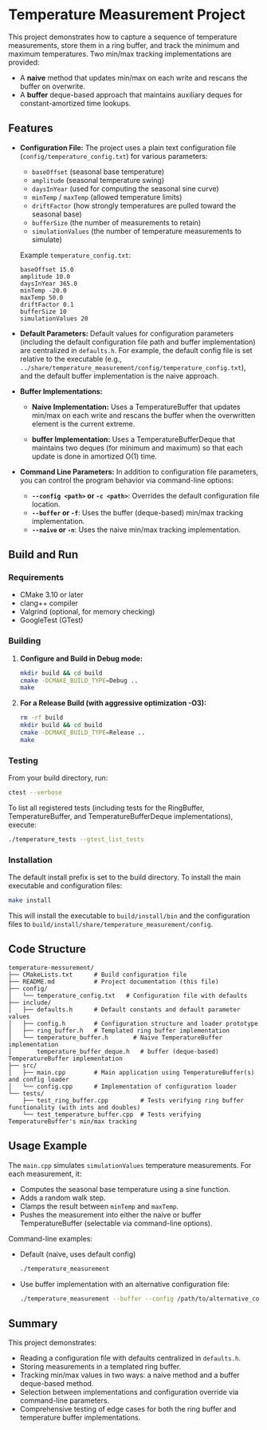 # Temperature Measurement Project

This project demonstrates how to capture a sequence of temperature measurements, store them in a ring buffer, and track the minimum and maximum temperatures. Two min/max tracking implementations are provided:
- A **naive** method that updates min/max on each write and rescans the buffer on overwrite.
- A **buffer** deque-based approach that maintains auxiliary deques for constant-amortized time lookups.

## Features

- **Configuration File:**
  The project uses a plain text configuration file (`config/temperature_config.txt`) for various parameters:
  - `baseOffset` (seasonal base temperature)
  - `amplitude` (seasonal temperature swing)
  - `daysInYear` (used for computing the seasonal sine curve)
  - `minTemp` / `maxTemp` (allowed temperature limits)
  - `driftFactor` (how strongly temperatures are pulled toward the seasonal base)
  - `bufferSize` (the number of measurements to retain)
  - `simulationValues` (the number of temperature measurements to simulate)

  Example `temperature_config.txt`:
  ```
  baseOffset 15.0
  amplitude 10.0
  daysInYear 365.0
  minTemp -20.0
  maxTemp 50.0
  driftFactor 0.1
  bufferSize 10
  simulationValues 20
  ```

- **Default Parameters:**
  Default values for configuration parameters (including the default configuration file path and buffer implementation) are centralized in `defaults.h`. For example, the default config file is set relative to the executable (e.g., `../share/temperature_measurement/config/temperature_config.txt`), and the default buffer implementation is the naive approach.

- **Buffer Implementations:**
  - **Naive Implementation:**
    Uses a TemperatureBuffer that updates min/max on each write and rescans the buffer when the overwritten element is the current extreme.

  - **buffer Implementation:**
    Uses a TemperatureBufferDeque that maintains two deques (for minimum and maximum) so that each update is done in amortized O(1) time.

- **Command Line Parameters:**
  In addition to configuration file parameters, you can control the program behavior via command-line options:
  - **`--config <path>` or `-c <path>`**: Overrides the default configuration file location.
  - **`--buffer` or `-f`**: Uses the buffer (deque-based) min/max tracking implementation.
  - **`--naive` or `-n`**: Uses the naive min/max tracking implementation.

## Build and Run

### Requirements
- CMake 3.10 or later
- clang++ compiler
- Valgrind (optional, for memory checking)
- GoogleTest (GTest)

### Building

1. **Configure and Build in Debug mode:**
    ```bash
    mkdir build && cd build
    cmake -DCMAKE_BUILD_TYPE=Debug ..
    make
    ```

2. **For a Release Build (with aggressive optimization -O3):**
    ```bash
    rm -rf build
    mkdir build && cd build
    cmake -DCMAKE_BUILD_TYPE=Release ..
    make
    ```

### Testing

From your build directory, run:
```bash
ctest --verbose
```
To list all registered tests (including tests for the RingBuffer, TemperatureBuffer, and TemperatureBufferDeque implementations), execute:
```bash
./temperature_tests --gtest_list_tests
```

### Installation

The default install prefix is set to the build directory. To install the main executable and configuration files:
```bash
make install
```
This will install the executable to `build/install/bin` and the configuration files to `build/install/share/temperature_measurement/config`.

## Code Structure

```
temperature-messurement/
├── CMakeLists.txt      # Build configuration file
├── README.md           # Project documentation (this file)
├── config/
│   └── temperature_config.txt   # Configuration file with defaults
├── include/
│   ├── defaults.h      # Default constants and default parameter values
│   ├── config.h        # Configuration structure and loader prototype
│   ├── ring_buffer.h   # Templated ring buffer implementation
│   └── temperature_buffer.h       # Naive TemperatureBuffer implementation
│       temperature_buffer_deque.h   # buffer (deque-based) TemperatureBuffer implementation
├── src/
│   ├── main.cpp        # Main application using TemperatureBuffer(s) and config loader
│   └── config.cpp      # Implementation of configuration loader
└── tests/
    ├── test_ring_buffer.cpp         # Tests verifying ring buffer functionality (with ints and doubles)
    └── test_temperature_buffer.cpp  # Tests verifying TemperatureBuffer's min/max tracking
```

## Usage Example

The `main.cpp` simulates `simulationValues` temperature measurements. For each measurement, it:
- Computes the seasonal base temperature using a sine function.
- Adds a random walk step.
- Clamps the result between `minTemp` and `maxTemp`.
- Pushes the measurement into either the naive or buffer TemperatureBuffer (selectable via command-line options).

Command-line examples:
- Default (naive, uses default config)
  ```bash
  ./temperature_measurement
  ```
- Use buffer implementation with an alternative configuration file:
  ```bash
  ./temperature_measurement --buffer --config /path/to/alternative_config.txt
  ```

## Summary

This project demonstrates:
- Reading a configuration file with defaults centralized in `defaults.h`.
- Storing measurements in a templated ring buffer.
- Tracking min/max values in two ways: a naive method and a buffer deque-based method.
- Selection between implementations and configuration override via command-line parameters.
- Comprehensive testing of edge cases for both the ring buffer and temperature buffer implementations.
